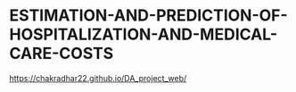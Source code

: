 # ESTIMATION-AND-PREDICTION-OF-HOSPITALIZATION-AND-MEDICAL-CARE-COSTS
https://chakradhar22.github.io/DA_project_web/

